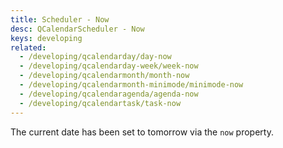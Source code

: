 ```yaml
---
title: Scheduler - Now
desc: QCalendarScheduler - Now
keys: developing
related:
  - /developing/qcalendarday/day-now
  - /developing/qcalendarday-week/week-now
  - /developing/qcalendarmonth/month-now
  - /developing/qcalendarmonth-minimode/minimode-now
  - /developing/qcalendaragenda/agenda-now
  - /developing/qcalendartask/task-now
---
```

The current date has been set to tomorrow via the `now` property.

<example-viewer
  title="Now"
  file="SchedulerNow"
  codepen-title="QCalendarScheduler"
/>
